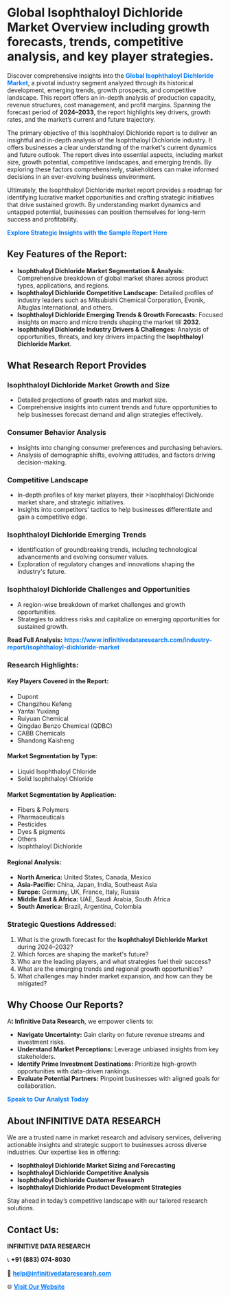 <h1>Global Isophthaloyl Dichloride Market Overview including growth forecasts, trends, competitive analysis, and key player strategies.</h1>
<p>
Discover comprehensive insights into the 
<a href="https://www.infinitivedataresearch.com/industry-report/isophthaloyl-dichloride-market" rel="dofollow" style="color: #007BFF; text-decoration: none;"><strong>Global Isophthaloyl Dichloride Market</strong></a>, a pivotal industry segment analyzed through its historical development, emerging trends, growth prospects, and competitive landscape. This report offers an in-depth analysis of production capacity, revenue structures, cost management, and profit margins. Spanning the forecast period of <strong>2024–2033</strong>, the report highlights key drivers, growth rates, and the market’s current and future trajectory.
</p>
<p>
The primary objective of this Isophthaloyl Dichloride report is to deliver an insightful and in-depth analysis of the Isophthaloyl Dichloride industry. It offers businesses a clear understanding of the market's current dynamics and future outlook. The report dives into essential aspects, including market size, growth potential, competitive landscapes, and emerging trends. By exploring these factors comprehensively, stakeholders can make informed decisions in an ever-evolving business environment.
</p>
<p>
Ultimately, the Isophthaloyl Dichloride market report provides a roadmap for identifying lucrative market opportunities and crafting strategic initiatives that drive sustained growth. By understanding market dynamics and untapped potential, businesses can position themselves for long-term success and profitability.
</p>
<p>
<a href="https://www.infinitivedataresearch.com/request-sample/reportId=111678" style="color: #007BFF; text-decoration: none;"><strong>Explore Strategic Insights with the Sample Report Here</strong></a>
</p>

<h2>Key Features of the Report:</h2>
<ul>
<li><strong>Isophthaloyl Dichloride Market Segmentation & Analysis:</strong> Comprehensive breakdown of global market shares across product types, applications, and regions.</li>
<li><strong>Isophthaloyl Dichloride Competitive Landscape:</strong> Detailed profiles of industry leaders such as Mitsubishi Chemical Corporation, Evonik, Altuglas International, and others.</li>
<li><strong>Isophthaloyl Dichloride Emerging Trends & Growth Forecasts:</strong> Focused insights on macro and micro trends shaping the market till <strong>2032</strong>.</li>
<li><strong>Isophthaloyl Dichloride Industry Drivers & Challenges:</strong> Analysis of opportunities, threats, and key drivers impacting the <strong>Isophthaloyl Dichloride Market</strong>.</li>
</ul>

<h2>What Research Report Provides</h2>
<h3>Isophthaloyl Dichloride Market Growth and Size</h3>
<ul>
<li>Detailed projections of growth rates and market size.</li>
<li>Comprehensive insights into current trends and future opportunities to help businesses forecast demand and align strategies effectively.</li>
</ul>

<h3>Consumer Behavior Analysis</h3>
<ul>
<li>Insights into changing consumer preferences and purchasing behaviors.</li>
<li>Analysis of demographic shifts, evolving attitudes, and factors driving decision-making.</li>
</ul>

<h3>Competitive Landscape</h3>
<ul>
<li>In-depth profiles of key market players, their >Isophthaloyl Dichloride market share, and strategic initiatives.</li>
<li>Insights into competitors' tactics to help businesses differentiate and gain a competitive edge.</li>
</ul>

<h3>Isophthaloyl Dichloride Emerging Trends</h3>
<ul>
<li>Identification of groundbreaking trends, including technological advancements and evolving consumer values.</li>
<li>Exploration of regulatory changes and innovations shaping the industry's future.</li>
</ul>

<h3>Isophthaloyl Dichloride Challenges and Opportunities</h3>
<ul>
<li>A region-wise breakdown of market challenges and growth opportunities.</li>
<li>Strategies to address risks and capitalize on emerging opportunities for sustained growth.</li>
</ul>
<p><strong>Read Full Analysis:</strong> <a href="https://www.infinitivedataresearch.com/industry-report/isophthaloyl-dichloride-market" rel="dofollow" style="color: #007BFF; text-decoration: none;"><strong>https://www.infinitivedataresearch.com/industry-report/isophthaloyl-dichloride-market</strong></a></p>
<h3>Research Highlights:</h3>
<h4>Key Players Covered in the Report:</h4>
<ul><li>Dupont</li><li>Changzhou Kefeng</li><li>Yantai Yuxiang</li><li>Ruiyuan Chemical</li><li>Qingdao Benzo Chemical (QDBC)</li><li>CABB Chemicals</li><li>Shandong Kaisheng</li></ul>
<h4>Market Segmentation by Type:</h4>
<ul><li>Liquid Isophthaloyl Chloride</li><li>Solid Isophthaloyl Chloride</li></ul>
<h4>Market Segmentation by Application:</h4>
<ul><li>Fibers &amp; Polymers</li><li>Pharmaceuticals</li><li>Pesticides</li><li>Dyes &amp; pigments</li><li>Others</li><li>Isophthaloyl Dichloride</li></ul>

<h4>Regional Analysis:</h4>
<ul>
<li><strong>North America:</strong> United States, Canada, Mexico</li>
<li><strong>Asia-Pacific:</strong> China, Japan, India, Southeast Asia</li>
<li><strong>Europe:</strong> Germany, UK, France, Italy, Russia</li>
<li><strong>Middle East & Africa:</strong> UAE, Saudi Arabia, South Africa</li>
<li><strong>South America:</strong> Brazil, Argentina, Colombia</li>
</ul>

<h3>Strategic Questions Addressed:</h3>
<ol>
<li>What is the growth forecast for the <strong>Isophthaloyl Dichloride Market</strong> during 2024–2032?</li>
<li>Which forces are shaping the market's future?</li>
<li>Who are the leading players, and what strategies fuel their success?</li>
<li>What are the emerging trends and regional growth opportunities?</li>
<li>What challenges may hinder market expansion, and how can they be mitigated?</li>
</ol>

<h2>Why Choose Our Reports?</h2>
<p>At <strong>Infinitive Data Research</strong>, we empower clients to:</p>
<ul>
<li><strong>Navigate Uncertainty:</strong> Gain clarity on future revenue streams and investment risks.</li>
<li><strong>Understand Market Perceptions:</strong> Leverage unbiased insights from key stakeholders.</li>
<li><strong>Identify Prime Investment Destinations:</strong> Prioritize high-growth opportunities with data-driven rankings.</li>
<li><strong>Evaluate Potential Partners:</strong> Pinpoint businesses with aligned goals for collaboration.</li>
</ul>
<p><a href="https://www.infinitivedataresearch.com/industry-report/isophthaloyl-dichloride-market" rel="dofollow" style="color: #007BFF; text-decoration: none;"><strong>Speak to Our Analyst Today</strong></a></p>

<h2>About INFINITIVE DATA RESEARCH</h2>
<p>We are a trusted name in market research and advisory services, delivering actionable insights and strategic support to businesses across diverse industries. Our expertise lies in offering:</p>
<ul>
<li><strong>Isophthaloyl Dichloride Market Sizing and Forecasting</strong></li>
<li><strong>Isophthaloyl Dichloride Competitive Analysis</strong></li>
<li><strong>Isophthaloyl Dichloride Customer Research</strong></li>
<li><strong>Isophthaloyl Dichloride Product Development Strategies</strong></li>
</ul>
<p>Stay ahead in today’s competitive landscape with our tailored research solutions.</p>

<h2>Contact Us:</h2>
<p><strong>INFINITIVE DATA RESEARCH</strong></p>
<p>📞 <strong>+91 (883) 074-8030</strong></p>
<p>📧 <strong><a href="mailto:help@infinitivedataresearch.com" style="color: #007BFF;">help@infinitivedataresearch.com</a></strong></p>
<p>🌐 <strong><a href="https://www.infinitivedataresearch.com" rel="dofollow" style="color: #007BFF;">Visit Our Website</a></strong></p>